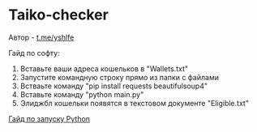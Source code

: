 # Taiko-checker
Автор - [t.me/yshlfe](https://t.me/yshlfe)

Гайд по софту:
1. Вставьте ваши адреса кошельков в "Wallets.txt"
2. Запустите командную строку прямо из папки с файлами
3. Встваьте команду "pip install requests beautifulsoup4"
4. Вставьте команду "python main.py"
5. Элиджбл кошельки появятся в текстовом документе "Eligible.txt"

[Гайд по запуску Python](https://teletype.in/@n4z4v0d/MAa4dmrO_Ij)
